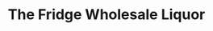 ---
title: "The Fridge Wholesale Liquor"
url: /manhattan/the-fridge-wholesale-liquor/
shop: alcohol
---